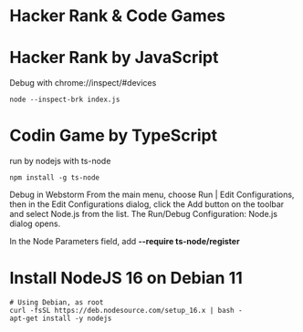 # Hacker Rank & Code Games

# Hacker Rank by JavaScript
Debug with chrome://inspect/#devices
```shell
node --inspect-brk index.js
```

# Codin Game by TypeScript
run by nodejs with ts-node 
```shell
npm install -g ts-node
```
Debug in Webstorm
From the main menu, choose Run | Edit Configurations, then in the Edit Configurations dialog, click the Add button on the toolbar and select Node.js from the list. The Run/Debug Configuration: Node.js dialog opens.

In the Node Parameters field, add <b>--require ts-node/register</b>

# Install NodeJS 16 on Debian 11
```shell
# Using Debian, as root
curl -fsSL https://deb.nodesource.com/setup_16.x | bash -
apt-get install -y nodejs
```
